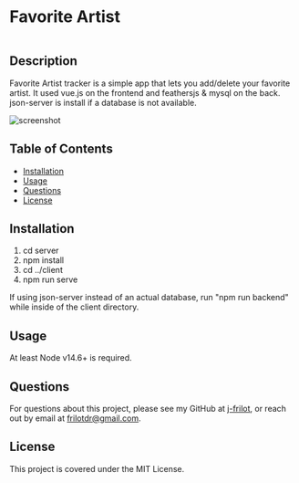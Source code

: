 # Favorite Artist 

![]()

## Description

Favorite Artist tracker is a simple app that lets you add/delete your favorite artist. It used vue.js on the frontend and feathersjs & mysql on the back. json-server is install if a database is not available.

![screenshot]()

## Table of Contents

-   [Installation](#installation)
-   [Usage](#usage)
-   [Questions](#questions)
-   [License](#license)

## Installation

1. cd server
2. npm install
3. cd ../client
4. npm run serve

If using json-server instead of an actual database, run "npm run backend" while inside of the client directory.

## Usage

At least Node v14.6+ is required.

## Questions

For questions about this project, please see my GitHub at [j-frilot](https://github.com/j-frilot), or reach out by email at frilotdr@gmail.com.

## License

This project is covered under the MIT License.
